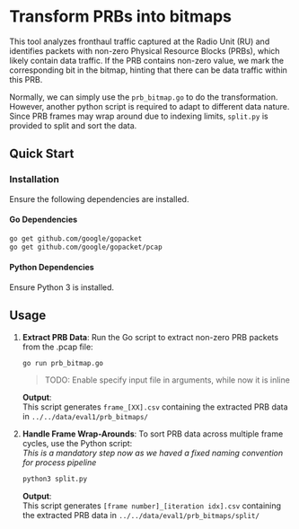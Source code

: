 Transform PRBs into bitmaps 
===

This tool analyzes fronthaul traffic captured at the Radio Unit (RU) and identifies packets with non-zero Physical Resource Blocks (PRBs), which likely contain data traffic.
If the PRB contains non-zero value, we mark the corresponding bit in the bitmap, hinting that there can be data traffic within this PRB.

Normally, we can simply use the `prb_bitmap.go` to do the transformation. However, another python script is required to adapt to different data nature.
Since PRB frames may wrap around due to indexing limits, `split.py` is provided to split and sort the data.

## Quick Start

### Installation

Ensure the following dependencies are installed.

#### Go Dependencies

```sh
go get github.com/google/gopacket
go get github.com/google/gopacket/pcap
```

#### Python Dependencies

Ensure Python 3 is installed. 

## Usage

1. **Extract PRB Data**: Run the Go script to extract non-zero PRB packets from the .pcap file:  

    ```sh
    go run prb_bitmap.go
    ```

    > TODO: Enable specify input file in arguments, while now it is inline

    **Output**:  
    This script generates `frame_[XX].csv` containing the extracted PRB data in `../../data/eval1/prb_bitmaps/`


2. **Handle Frame Wrap-Arounds**: To sort PRB data across multiple frame cycles, use the Python script:  
*This is a mandatory step now as we haved a fixed naming convention for process pipeline*

    ```sh
    python3 split.py
    ```

    **Output**:  
    This script generates `[frame number]_[iteration idx].csv` containing the extracted PRB data in `../../data/eval1/prb_bitmaps/split/`
